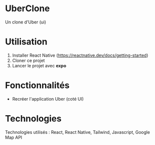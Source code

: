 # UberClone

Un clone d'Uber (ui)

# Utilisation

1. Installer React Native (https://reactnative.dev/docs/getting-started)
2. Cloner ce projet
3. Lancer le projet avec **expo**

# Fonctionnalités

- Recréer l'application Uber (coté UI)

# Technologies

Technologies utilisés : React, React Native, Tailwind, Javascript, Google Map API
